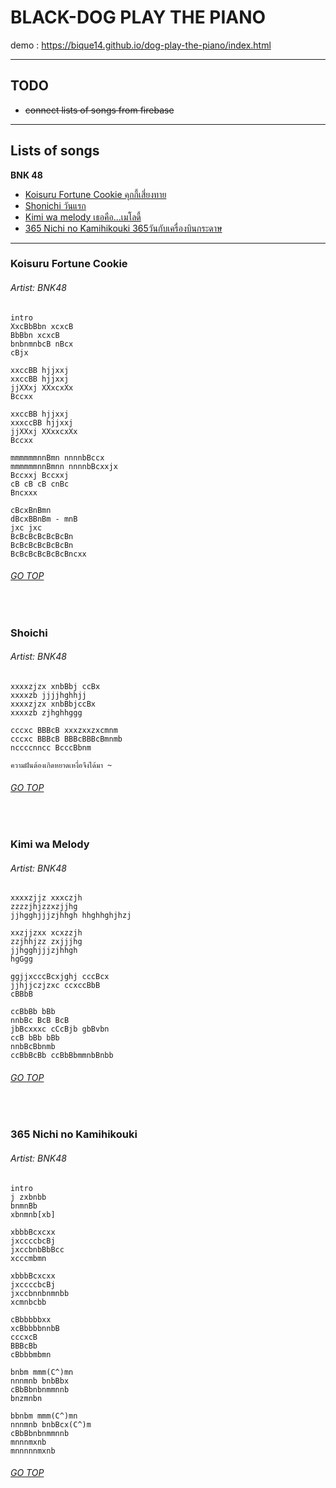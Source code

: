 # BLACK-DOG PLAY THE PIANO
demo : https://bique14.github.io/dog-play-the-piano/index.html
___
## TODO
* ~~connect lists of songs from firebase~~
___

## Lists of songs
__BNK 48__
* [Koisuru Fortune Cookie คุกกี้เสี่ยงทาย](#koisuru-fortune-cookie) <br>
* [Shonichi วันแรก](#shoichi) <br>
* [Kimi wa melody เธอคือ...เมโลดี้](#kimi-wa-melody) <br>
* [365 Nichi no Kamihikouki 365วันกับเครื่องบินกระดาษ](#365-nichi-no-kamihikouki)


___
### Koisuru Fortune Cookie
###### Artist: BNK48
```
intro
XxcBbBbn xcxcB
BbBbn xcxcB
bnbnmnbcB nBcx
cBjx

xxccBB hjjxxj 
xxccBB hjjxxj
jjXXxj XXxcxXx
Bccxx

xxccBB hjjxxj
xxxccBB hjjxxj
jjXXxj XXxxcxXx
Bccxx

mmmmmmnnBmn nnnnbBccx
mmmmmmnnBmnn nnnnbBcxxjx
Bccxxj Bccxxj
cB cB cB cnBc
Bncxxx

cBcxBnBmn
dBcxBBnBm - mnB
jxc jxc
BcBcBcBcBcBcBn
BcBcBcBcBcBcBn
BcBcBcBcBcBcBncxx

```
###### [GO TOP](#black-dog-play-the-piano)
<br>

### Shoichi
###### Artist: BNK48
```
xxxxzjzx xnbBbj ccBx
xxxxzb jjjjhghhjj
xxxxzjzx xnbBbjccBx
xxxxzb zjhghhggg

cccxc BBBcB xxxzxxzxcmnm
cccxc BBBcB BBBcBBBcBmnmb
nccccnncc BcccBbnm

ความฝันต้องเกิดหยาดเหงื่อจึงได้มา ~
```
###### [GO TOP](#black-dog-play-the-piano)
<br>

### Kimi wa Melody
###### Artist: BNK48
```
xxxxzjjz xxxczjh
zzzzjhjzzxzjjhg
jjhgghjjjzjhhgh hhghhghjhzj

xxzjjzxx xcxzzjh
zzjhhjzz zxjjjhg
jjhgghjjjzjhhgh
hgGgg

ggjjxcccBcxjghj cccBcx
jjhjjczjzxc ccxccBbB
cBBbB

ccBbBb bBb
nnbBc BcB BcB
jbBcxxxc cCcBjb gbBvbn
ccB bBb bBb
nnbBcBbnmb
ccBbBcBb ccBbBbmmnbBnbb
```
###### [GO TOP](#black-dog-play-the-piano)
<br>

### 365 Nichi no Kamihikouki
###### Artist: BNK48
```
intro
j zxbnbb
bnmnBb
xbnmnb[xb]

xbbbBcxcxx
jxccccbcBj
jxccbnbBbBcc
xcccmbmn

xbbbBcxcxx
jxccccbcBj
jxccbnnbnmnbb
xcmnbcbb

cBbbbbbxx
xcBbbbbnnbB
cccxcB
BBBcBb
cBbbbmbmn

bnbm mmm(C^)mn
nnnmnb bnbBbx
cBbBbnbnmmnnb
bnzmnbn

bbnbm mmm(C^)mn
nnnmnb bnbBcx(C^)m
cBbBbnbnmmnnb
mnnnmxnb
mnnnnnmxnb
```
###### [GO TOP](#black-dog-play-the-piano)
<br>
